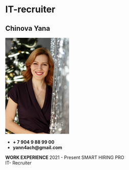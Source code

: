 
# IT-recruiter
## Chinova Yana
<div> 
<!-- ![](Chinova_foto1.jpg) -->
  <img src="Chinova_foto1.jpg" alt="photo" width="200"/>
  <ul> 
    <li> <b> + 7 904 9 88 99 00 </b> </li>
    <li> <b> yann4ach@gmail.com </b>
  </ul>
</div> 

<div>
  <p> <b> WORK EXPERIENCE </b>
      2021 - Present  SMART HIRING PRO <br> IT- Recruiter </p>
</div>

